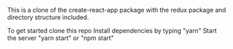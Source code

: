 This is a clone of the create-react-app package with the redux package and directory structure included.

To get started clone this repo
Install dependencies by typing "yarn"
Start the server "yarn start" or "npm start"
